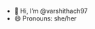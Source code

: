 - 👋 Hi, I’m @varshithach97
- 😄 Pronouns: she/her


<!---
varshithach97/varshithach97 is a ✨ special ✨ repository because its `README.md` (this file) appears on your GitHub profile.
You can click the Preview link to take a look at your changes.
--->
